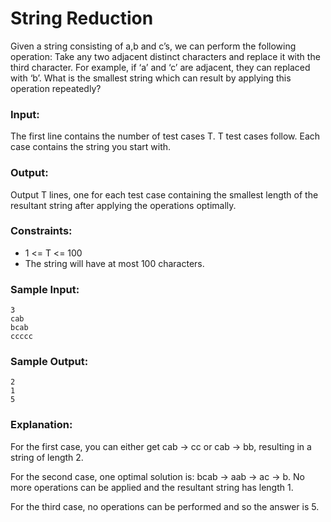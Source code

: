 String Reduction
================

Given a string consisting of a,b and c’s, we can perform the following operation: Take any two adjacent distinct characters and replace it with the third character. For example, if ‘a’ and ‘c’ are adjacent, they can replaced with ‘b’. What is the smallest string which can result by applying this operation repeatedly?

### Input:

The first line contains the number of test cases T. T test cases follow. Each case contains the string you start with.

### Output:

Output T lines, one for each test case containing the smallest length of the resultant string after applying the operations optimally.

### Constraints:

* 1 <= T <= 100
* The string will have at most 100 characters.

### Sample Input:

    3
    cab
    bcab
    ccccc

### Sample Output:

    2
    1
    5

### Explanation:

For the first case, you can either get cab -> cc or cab -> bb, resulting in a string of length 2.

For the second case, one optimal solution is: bcab -> aab -> ac -> b. No more operations can be applied and the resultant string has length 1.

For the third case, no operations can be performed and so the answer is 5.
